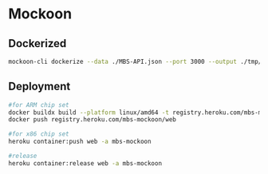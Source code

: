 # Mockoon

## Dockerized

```bash
mockoon-cli dockerize --data ./MBS-API.json --port 3000 --output ./tmp/Dockerfile
```

## Deployment

```bash
#for ARM chip set
docker buildx build --platform linux/amd64 -t registry.heroku.com/mbs-mockoon/web .
docker push registry.heroku.com/mbs-mockoon/web

#for x86 chip set
heroku container:push web -a mbs-mockoon         

#release
heroku container:release web -a mbs-mockoon
```
